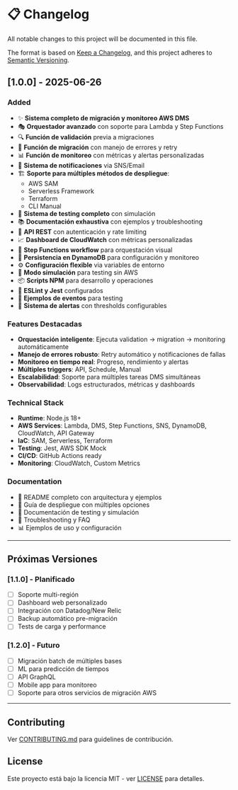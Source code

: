 # 📋 Changelog

All notable changes to this project will be documented in this file.

The format is based on [Keep a Changelog](https://keepachangelog.com/en/1.0.0/),
and this project adheres to [Semantic Versioning](https://semver.org/spec/v2.0.0.html).

## [1.0.0] - 2025-06-26

### Added
- ✨ **Sistema completo de migración y monitoreo AWS DMS**
- 🎭 **Orquestador avanzado** con soporte para Lambda y Step Functions
- 🔍 **Función de validación** previa a migraciones
- 🚀 **Función de migración** con manejo de errores y retry
- 📊 **Función de monitoreo** con métricas y alertas personalizadas
- 📧 **Sistema de notificaciones** via SNS/Email
- 🏗️ **Soporte para múltiples métodos de despliegue**:
  - AWS SAM
  - Serverless Framework
  - Terraform
  - CLI Manual
- 🧪 **Sistema de testing completo** con simulación
- 📚 **Documentación exhaustiva** con ejemplos y troubleshooting
- 🎯 **API REST** con autenticación y rate limiting
- 📈 **Dashboard de CloudWatch** con métricas personalizadas
- 🔄 **Step Functions workflow** para orquestación visual
- 💾 **Persistencia en DynamoDB** para configuración y monitoreo
- ⚙️ **Configuración flexible** via variables de entorno
- 🎪 **Modo simulación** para testing sin AWS
- 📦 **Scripts NPM** para desarrollo y operaciones
- 🔧 **ESLint y Jest** configurados
- 📖 **Ejemplos de eventos** para testing
- 🚨 **Sistema de alertas** con thresholds configurables

### Features Destacadas
- **Orquestación inteligente**: Ejecuta validation → migration → monitoring automáticamente
- **Manejo de errores robusto**: Retry automático y notificaciones de fallas
- **Monitoreo en tiempo real**: Progreso, rendimiento y alertas
- **Múltiples triggers**: API, Schedule, Manual
- **Escalabilidad**: Soporte para múltiples tareas DMS simultáneas
- **Observabilidad**: Logs estructurados, métricas y dashboards

### Technical Stack
- **Runtime**: Node.js 18+
- **AWS Services**: Lambda, DMS, Step Functions, SNS, DynamoDB, CloudWatch, API Gateway
- **IaC**: SAM, Serverless, Terraform
- **Testing**: Jest, AWS SDK Mock
- **CI/CD**: GitHub Actions ready
- **Monitoring**: CloudWatch, Custom Metrics

### Documentation
- 📖 README completo con arquitectura y ejemplos
- 🚀 Guía de despliegue con múltiples opciones
- 🧪 Documentación de testing y simulación
- 🔧 Troubleshooting y FAQ
- 📊 Ejemplos de uso y configuración

---

## Próximas Versiones

### [1.1.0] - Planificado
- [ ] Soporte multi-región
- [ ] Dashboard web personalizado
- [ ] Integración con Datadog/New Relic
- [ ] Backup automático pre-migración
- [ ] Tests de carga y performance

### [1.2.0] - Futuro
- [ ] Migración batch de múltiples bases
- [ ] ML para predicción de tiempos
- [ ] API GraphQL
- [ ] Mobile app para monitoreo
- [ ] Soporte para otros servicios de migración AWS

---

## Contributing

Ver [CONTRIBUTING.md](CONTRIBUTING.md) para guidelines de contribución.

## License

Este proyecto está bajo la licencia MIT - ver [LICENSE](LICENSE) para detalles.
